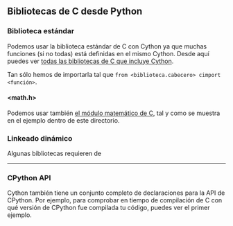 ## Bibliotecas de C desde Python

### Biblioteca estándar
Podemos usar la biblioteca estándar de C con Cython ya que muchas funciones (si no todas) está definidas en el mismo Cython. Desde aquí puedes ver [todas las bibliotecas de C que incluye Cython](https://github.com/cython/cython/tree/master/Cython/Includes).

Tan sólo hemos de importarla tal que `from <biblioteca.cabecero> cimport <función>`.


#### <math.h>
Podemos usar también [el módulo matemático de C](https://github.com/cython/cython/blob/master/Cython/Includes/libc/math.pxd), tal y como se muestra en el ejemplo dentro de este directorio.

### Linkeado dinámico
Algunas bibliotecas requieren de 

__________________________________________________

### CPython API
Cython también tiene un conjunto completo de declaraciones para la API de CPython. Por ejemplo, para comprobar en tiempo de compilación de C con qué versión de CPython fue compilada tu código, puedes ver el primer ejemplo.
